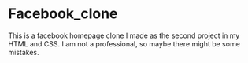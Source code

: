 # Facebook_clone
This is a facebook homepage clone I made as the second project in my HTML and CSS. I am not a professional, so maybe there might be some mistakes. 
